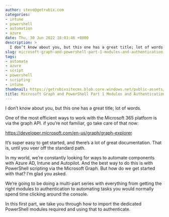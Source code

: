 ```yaml
---
author: steve@getrubix.com
categories:
- intune
- powershell
- automation
- azure
date: Thu, 30 Jun 2022 18:03:46 +0000
description: >
  I don’t know about you, but this one has a great title; lot of words. One of the most efficient ways to work with the Microsoft 365 platform is via the graph API. if you’re not familiar, go take care of that now: https://developer.microsoft.com/en-us/graph/graph-explorer It’s super easy to
slug: microsoft-graph-and-powershell-part-1-modules-and-authentication
tags:
- automate
- azure
- script
- powershell
- scripting
- intune
thumbnail: https://getrubixsitecms.blob.core.windows.net/public-assets/content/v1/logo512.png
title: Microsoft Graph and PowerShell Part 1 Modules and Authentication
---
```


I don’t know about you, but this one has a great title; lot of words.

One of the most efficient ways to work with the Microsoft 365 platform is via the graph API. if you’re not familiar, go take care of that now:

https://developer.microsoft.com/en-us/graph/graph-explorer

It’s super easy to get started, and there’s a lot of great documentation. That is, until you veer off the standard path.

In my world, we’re constantly looking for ways to automate components with Azure AD, Intune and Autopilot. And the best way to do this is with PowerShell scripting via the Microsoft Graph. But how do we get started with that? I’m glad you asked.

We’re going to be doing a multi-part series with everything from getting the right modules to authentication to automating tasks you would normally spend time clicking around the console.

In this first part, we take you through how to import the dedicated PowerShell modules required and using that to authenticate.